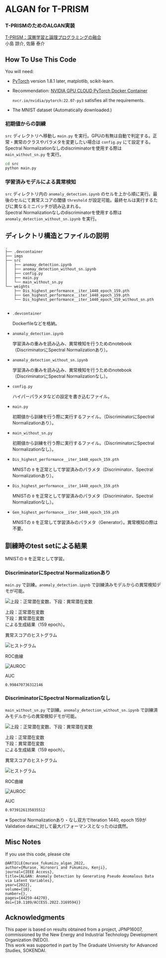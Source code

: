 # ALGAN for T-PRISM
### T-PRISMのためのALGAN実装

[T-PRISM：深層学習と論理プログラミングの融合](https://www.jstage.jst.go.jp/article/jjsai/36/4/36_437/_article/-char/ja/)\
小島 諒介, 佐藤 泰介


## How To Use This Code
You will need:

- [PyTorch](https://PyTorch.org/) version 1.8.1 later, matplotlib, scikit-learn.
- Recommendation: [NVIDIA GPU CLOUD PyTorch Docker Container](https://catalog.ngc.nvidia.com/orgs/nvidia/containers/pytorch)

  `nvcr.io/nvidia/pytorch:22.07-py3` satisfies all the requirements.
- The MNIST dataset (Automatically downloaded.)


### 初期値からの訓練
`src` ディレクトリへ移動し `main.py` を実行。GPUの有無は自動で判定する。正常・異常のクラスやパラメタを変更したい場合は `config.py` にて設定する。\
Spectral Normalizationなしのdiscriminatorを使用する際は `main_without_sn.py` を実行。


```sh
cd src
python main.py
```

### 学習済みモデルによる異常検知
`src` ディレクトリ内の `anomaly_detection.ipynb` のセルを上から順に実行。最後のセルにて異常スコアの閾値 `threshold` が設定可能。最終セルは実行するたびに異なるミニバッチが読み込まれる。\
Spectral Normalizationなしのdiscriminatorを使用する際は `anomaly_detection_without_sn.ipynb` を実行。

## ディレクトリ構造とファイルの説明
```
.
├── .devcontainer
├── imgs
├── src
│   ├── anomay_detection.ipynb
│   ├── anomay_detection_without_sn.ipynb
│   ├── config.py
│   ├── main.py
│   └── main_without_sn.py
└── weights
    ├── Dis_highest_performance__iter_1440_epoch_159.pth
    ├── Gen_highest_performance__iter_1440_epoch_159.pth
    └── Dis_highest_performance__iter_1440_epoch_159_without_sn.pth
    
```
- `.devcontainer`

  Dockerfileなどを格納。

- `anomaly_detection.ipynb`

  学習済みの重みを読み込み、異常検知を行うためのnotebook（DiscriminatorにSpectral Normalizationあり）。

- `anomaly_detection_without_sn.ipynb`

  学習済みの重みを読み込み、異常検知を行うためのnotebook（DiscriminatorにSpectral Normalizationなし）。

- `config.py`

  ハイパーパラメタなどの設定を書き込むファイル。

- `main.py`

  初期値から訓練を行う際に実行するファイル。（DiscriminatorにSpectral Normalizationあり）。

- `main_without_sn.py`

  初期値から訓練を行う際に実行するファイル。（DiscriminatorにSpectral Normalizationなし）。

- `Dis_highest_performance__iter_1440_epoch_159.pth`

  MNISTの `0` を正常として学習済みのパラメタ（Discriminator、Spectral Normalizationあり）。

- `Dis_highest_performance__iter_1440_epoch_159.pth`

  MNISTの `0` を正常として学習済みのパラメタ（Discriminator、Spectral Normalizationなし）。

- `Gen_highest_performance__iter_1440_epoch_159.pth`

  MNISTの `0` を正常して学習済みのパラメタ（Generator）。異常検知の際は不要。


## 訓練時のtest setによる結果
MNISTの `0` を正常として学習。

### DiscriminatorにSpectral Normalizationあり
`main.py` で訓練。`anomaly_detection.ipynb` で訓練済みモデルからの異常検知デモが可能。


![上段：正常潜在変数、下段：異常潜在変数](imgs/Gen_img_zdim100__epoch159_iter1440.png)

上段：正常潜在変数\
下段：異常潜在変数\
による生成結果（159 epoch）。


異常スコアのヒストグラム

![ヒストグラム](imgs/Test_histogram__iter_1440_epoch_159.png)

ROC曲線

![AUROC](imgs/Test_ROC__iter_1440_epoch_159.png)

AUC
```text
0.998470736312146
```

### DiscriminatorにSpectral Normalizationなし
`main_without_sn.py` で訓練。`anomaly_detection_without_sn.ipynb` で訓練済みモデルからの異常検知デモが可能。

![上段：正常潜在変数、下段：異常潜在変数](imgs/Gen_img_zdim100__epoch159_iter1440_without_sn.png)

上段：正常潜在変数\
下段：異常潜在変数\
による生成結果（159 epoch）。


異常スコアのヒストグラム

![ヒストグラム](imgs/Test_histogram__iter_1440_epoch_159_without_sn.png)

ROC曲線

![AUROC](imgs/Test_ROC__iter_1440_epoch_159_without_sn.png)

AUC
```text
0.9739126135035512
```


※ Spectral Normalizationあり・なし双方でIteration 1440, epoch 159がValidation dataに対して最大パフォーマンスとなったのは偶然。


## Misc Notes
If you use this code, please cite
```text
@ARTICLE{murase_fukumizu_algan_2022,
author={Murase, Hironori and Fukumizu, Kenji},
journal={IEEE Access},
title={ALGAN: Anomaly Detection by Generating Pseudo Anomalous Data via Latent Variables},
year={2022},
volume={10},
number={},
pages={44259-44270},
doi={10.1109/ACCESS.2022.3169594}}
```

## Acknowledgments
This paper is based on results obtained from a project, JPNP16007, commissioned by the New Energy and Industrial Technology Development Organization (NEDO).\
This work was supported in part by The Graduate University for Advanced Studies, SOKENDAI.